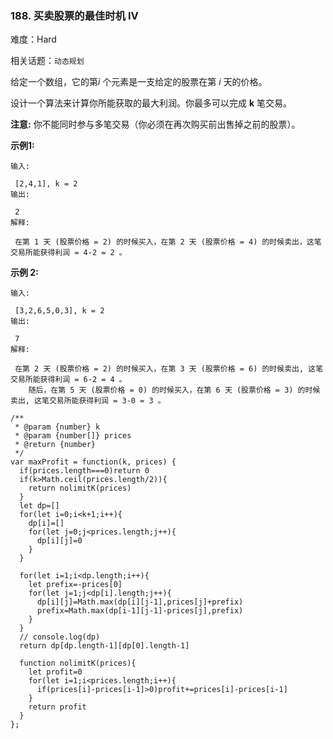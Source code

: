 ### 188. 买卖股票的最佳时机 IV

难度：Hard

相关话题：`动态规划`

给定一个数组，它的第*i*  个元素是一支给定的股票在第 *i* 天的价格。



设计一个算法来计算你所能获取的最大利润。你最多可以完成 **k**  笔交易。



**注意:** 你不能同时参与多笔交易（你必须在再次购买前出售掉之前的股票）。



**示例1:** 





```
输入:

 [2,4,1], k = 2
输出:

 2
解释:

 在第 1 天 (股票价格 = 2) 的时候买入，在第 2 天 (股票价格 = 4) 的时候卖出，这笔交易所能获得利润 = 4-2 = 2 。

```


**示例 2:** 





```
输入:

 [3,2,6,5,0,3], k = 2
输出:

 7
解释:

 在第 2 天 (股票价格 = 2) 的时候买入，在第 3 天 (股票价格 = 6) 的时候卖出, 这笔交易所能获得利润 = 6-2 = 4 。
    随后，在第 5 天 (股票价格 = 0) 的时候买入，在第 6 天 (股票价格 = 3) 的时候卖出, 这笔交易所能获得利润 = 3-0 = 3 。

```



```
/**
 * @param {number} k
 * @param {number[]} prices
 * @return {number}
 */
var maxProfit = function(k, prices) {
  if(prices.length===0)return 0
  if(k>Math.ceil(prices.length/2)){
    return nolimitK(prices)
  }
  let dp=[]
  for(let i=0;i<k+1;i++){
    dp[i]=[]
    for(let j=0;j<prices.length;j++){
      dp[i][j]=0
    }
  }
  
  for(let i=1;i<dp.length;i++){
    let prefix=-prices[0]
    for(let j=1;j<dp[i].length;j++){
      dp[i][j]=Math.max(dp[i][j-1],prices[j]+prefix)
      prefix=Math.max(dp[i-1][j-1]-prices[j],prefix)
    }
  }
  // console.log(dp)
  return dp[dp.length-1][dp[0].length-1]
  
  function nolimitK(prices){
    let profit=0
    for(let i=1;i<prices.length;i++){
      if(prices[i]-prices[i-1]>0)profit+=prices[i]-prices[i-1]
    }
    return profit
  }
};



```

